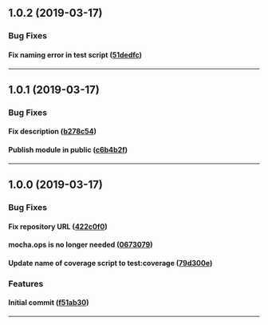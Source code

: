 ## 1.0.2 (2019-03-17)

### Bug Fixes


#### Fix naming error in test script ([51dedfc](https://github.com/sealsystems/node-test-config-mocha/commit/51dedfc))



---

## 1.0.1 (2019-03-17)

### Bug Fixes


#### Fix description ([b278c54](https://github.com/sealsystems/node-test-config-mocha/commit/b278c54))

#### Publish module in public ([c6b4b2f](https://github.com/sealsystems/node-test-config-mocha/commit/c6b4b2f))



---

## 1.0.0 (2019-03-17)

### Bug Fixes


#### Fix repository URL ([422c0f0](https://github.com/sealsystems/node-test-config-mocha/commit/422c0f0))

#### mocha.ops is no longer needed ([0673079](https://github.com/sealsystems/node-test-config-mocha/commit/0673079))

#### Update name of coverage script to test:coverage ([79d300e](https://github.com/sealsystems/node-test-config-mocha/commit/79d300e))

### Features


#### Initial commit ([f51ab30](https://github.com/sealsystems/node-test-config-mocha/commit/f51ab30))



---
